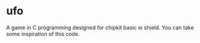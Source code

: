 # ufo
A game in C programming designed for chipkit basic io shield.
You can take some inspiration of this code. 

